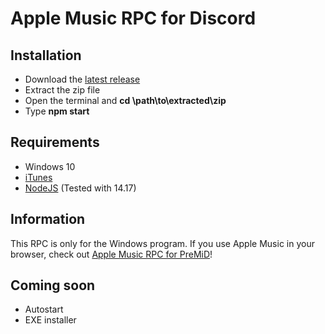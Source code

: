 # Apple Music RPC for Discord

## Installation
* Download the [latest release](https://github.com/N0chteil/Apple-Music-RPC/releases)
* Extract the zip file
* Open the terminal and **cd \path\to\extracted\zip**
* Type **npm start**

## Requirements
* Windows 10
* [iTunes](https://www.microsoft.com/p/itunes/9pb2mz1zmb1s?rtc=1&activetab=pivot:overviewtab)
* [NodeJS](https://nodejs.org/en/) (Tested with 14.17)

## Information
This RPC is only for the Windows program. If you use Apple Music in your browser, check out [Apple Music RPC for PreMiD](https://premid.app/store/presences/Apple%20Music)!

## Coming soon
* Autostart
* EXE installer
